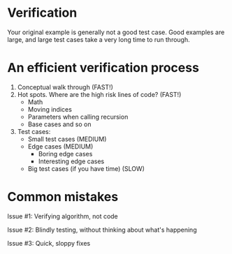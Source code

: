 # Verification

Your original example is generally not a good test case. Good examples are large, and large test cases take a very long time to run through.

# An efficient verification process

1. Conceptual walk through (FAST!)
2. Hot spots. Where are the high risk lines of code? (FAST!)
    - Math
    - Moving indices
    - Parameters when calling recursion
    - Base cases
    and so on
3. Test cases:
    - Small test cases (MEDIUM)
    - Edge cases (MEDIUM)
        - Boring edge cases
        - Interesting edge cases
    - Big test cases (if you have time) (SLOW)

# Common mistakes
Issue #1:
Verifying algorithm, not code

Issue #2:
Blindly testing, without thinking about what's happening

Issue #3:
Quick, sloppy fixes